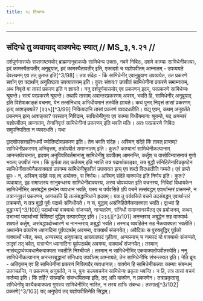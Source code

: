 ```yaml
---
title: १८ टिप्पन्यः

---
```


[^3/97]: E2: 4,103; E4: 3,657; E6: 1,161

____________________________________________


## संदिग्धे तु व्यवायाद् वाक्यभेदः स्यात् // MS_३,१.२१ //

दर्शपूर्णमासयोः सप्तमाष्टमयोर् ब्राह्मणानुवाकयोः सामिधेन्य उक्ताः, नवमे निविदः, दशमे काम्याः सामिधेनीकल्पाः, इदं कामस्यैतावतीर् अनुब्रूयात्, इदं कामस्यैतावतीर् इति, एकादशे च यज्ञोपवीतम् आम्नातम् - उपव्ययते देवलक्ष्मम् एव तत् कुरुत इति[^3/98]। तत्र संदेहः - किं सामिधेनीर् एवानुब्रुवाण उपव्ययेत, उत प्रकरणे सर्वान् एव पदार्थान् अनुतिष्ठता उपव्यातव्यम् इति। कुतः संशयः? उपवीतं सामिधेनीनां प्रकरणे समाम्नातम्, अथ निवृत्ते वा तासां प्रकरण इति न ज्ञायते।
ननु दर्शपूर्णमासयोर् एव प्रकरणम् इदम्, परप्रकरणे सामिधेन्यः श्रूयन्ते। सत्यं परप्रकरणे श्रूयन्ते। तथापि तासाम् अवान्तरप्रकरणम् अपरम्, भवति हि, सामिधेनीर् अनुब्रूयाद् इति विशेषाकाङ्क्षं वचनम्, येन तत्संनिधाव् अभिधीयमानं तस्येति ज्ञायते। कथं पुनर् निवृत्तं तासां प्रकरणम् इत्य् आशङ्क्यते? [२३५][^3/99] निवित्पदानि तासां प्रकरणं व्यवदधतीति। यद्य् एवम्, कथम् अनुवर्तते प्रकरणम् इत्य् आशङ्का? परस्तान् निविदाम्, साद्मिधेनीगुणा एव काम्या विधीयमानाः श्रूयन्ते, यद् अनन्तरं यज्ञोपवीतम् आम्नातम्, तेनानिवृत्तं सामिधेनीनां प्रकरणम् इति भवति मतिः। अतः परप्रकरणे निविदः समुपनिपतिता न व्यवदधति। यथा

द्वादशोपसत्ताहीनधर्मो ज्योतिष्टोमप्रकरण इति। तेन भवति संदेहः।
अस्मिन् संदेहे किं तावत् प्राप्तम्? सामिधेनीप्रकरणम् अनिवृत्तम्, तत्रोपवीतं समाम्नातम् इति। कुतः? काम्यानां सामिधेनीकल्पानाम् आनन्तर्यवचनात्, हृदयम् अनुविपरिवर्तमानासु सामिधेनीषु उपवीतम् आमनन्ति, कर्तुश् च वासोविन्यासमात्रं गुणो भवत्य् उपवीतं नाम। किं कुर्वता तत् कर्तव्यम् इति भवति तत्र पदार्थाकाङ्क्षा, तत्र बुद्धौ संनिहितेनाविप्रकृष्टेन सामिधेनीवाक्येनैकवाक्यतां उपगम्य सामिधेनीषूपवीतं उपव्ययत इत्य् एष शब्दो विदधातीति गम्यते।
एवं प्राप्ते ब्रूमः - न, अस्मिन् संदेहे यस् त्व् अयोक्तः, स निर्णयः। अस्मिन् संदेहे वाक्यभेद इति निर्णय इति। कुतः? व्यवायात्, इह समाप्तस्य सानुबन्धस्य सामिधेनीवाक्यस्य, अस्य चोपव्ययत इति वचनस्य, निविदां विधायकेन सामिधेनीभिर् असंबद्धेन ग्रन्थेन व्यवधानं भवति, यस्य च पर्यवसिते ऽपि वचने तत्संबद्धम् एवार्थान्तरं प्रक्रमन्ते, न तत्राननुवृत्तं प्रकरणम्, आगच्छति हि तत्संबद्धाभिधाने हृदयम्। यत्र तु पर्यवसिते वचने तदसंबद्धम् एवार्थान्तरं प्रक्रमन्ते, न तत्र बुद्धौ पूर्वः पदार्थः संनिधीयते। न च, बुद्धाव् असंनिहितेनैकवाक्यता भवति। द्वाभ्यां हि बुद्धाभ्यां[^3/100] पदार्थाभ्यां वाक्यार्थः संजन्यते, नान्यतरेण, संनिधौ समाम्नानस्यैतद् एव प्रयोजनम्, कथम् उभाभ्यां पदार्थाभ्यां विशिष्टां बुद्धिम् उत्पादयेयुर् इति। [२३६][^3/101] अनन्तराव् अबुद्धेन सह वाक्यार्थः शक्यते कर्तुम्, असंबद्धपदोच्चारणे च नानन्तराव् अबुद्धो भवति। तस्माद् व्यवहितेन सह नैकवाक्यता भवतीति।
अथान्येन प्रकारेण ध्यानादिना पूर्वपदार्थम् अवगम्य, वाक्यार्थं संजनयेत्। अवैदिकः स पुरुषबुद्धिर् पूर्वको वाक्यार्थो भवेत्, यथा, अन्यस्माद् अनुवाकाद् आख्यातपदं गृहीत्वा, अन्यस्माच् च नामपदं यो वाक्यार्थः संजन्यते, तादृशं तद् भवेत्, यत्रान्येन ध्यानादिना पूर्वपदार्थम् अवगम्य, वाक्यार्थं संजनयेत्। तस्मान् नासंबद्धार्थव्यवधानैकवाक्यता भवतीति निश्चीयते। तस्मान् न सामिधेनीभिर् एकवाक्यतोपवीतस्येति। ननु सामिधेनीकल्पानाम् अनन्तरबुद्धानां संनिधाव् उपवीतम् आम्नायते, तेन सामिधेनीभिः संभन्त्स्यत इति। नेति ब्रूमः - अतिवृत्तम् एव हि सामिधेनीनां प्रकरणं निवित्पदैर् व्यवधानात्। वाक्येन हि
सामिधेनीकल्पाः काम्याः संबन्धम् उपगच्छन्ति, न प्रकरणम् अनुवर्तते, न च, पुनः कल्पवचनेन सामिधेन्यः प्रकृता भवन्ति। न हि, तत्र तासां वचनं कर्तव्या इति। किं तर्हि? संख्याभिः संबन्धयितव्या इति, तद् अपि वाक्येन, न प्रकरणेन। तत्राप्रकृतासु समिधेनीषु यस्यैकवाक्यता गुणस्य सामिधेनीभिर् नास्ति, न तस्य ताभिः संबन्धः। तस्मात्[^3/102] प्रकरणे[^3/103] यद् अनुष्ठेयं तद् यज्ञोपवीतिनेति सिद्धम्।

